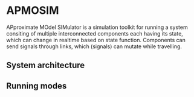 # APMOSIM

APproximate MOdel SIMulator is a simulation toolkit for running a system consiting of multiple interconnected components each having its state, which can change in realtime based on state function. Components can send signals through links, which (signals) can mutate while travelling.

## System architecture

## Running modes

